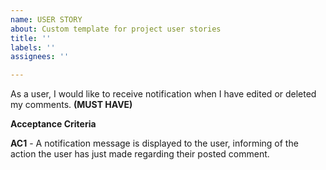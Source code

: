 ```yaml
---
name: USER STORY
about: Custom template for project user stories
title: ''
labels: ''
assignees: ''

---
```


As a user, I would like to receive notification when I have edited or deleted my comments. **(MUST HAVE)**

**Acceptance Criteria**

**AC1** - A notification message is displayed to the user, informing of the action the user has just made regarding their posted comment.
